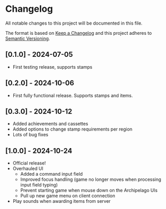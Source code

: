 # Changelog

All notable changes to this project will be documented in this file.

The format is based on [Keep a Changelog](http://keepachangelog.com/)
and this project adheres to [Semantic Versioning](http://semver.org/).

## [0.1.0] - 2024-07-05

- First testing release, supports stamps

## [0.2.0] - 2024-10-06

- First fully functional release. Supports stamps and items.

## [0.3.0] - 2024-10-12

- Added achievements and cassettes
- Added options to change stamp requirements per region
- Lots of bug fixes

## [1.0.0] - 2024-10-24

- Official release!
- Overhauled UI
    - Added a command input field
    - Improved focus handling (game no longer moves when processing input field typing)
    - Prevent starting game when mouse down on the Archipelago UIs
    - Pull up new game menu on client connection
- Play sounds when awarding items from server